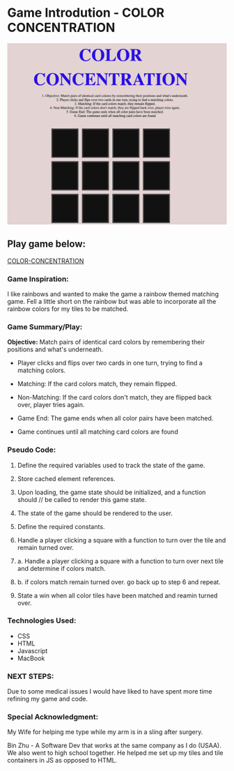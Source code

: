 

# Game Introdution - COLOR CONCENTRATION
![low-fi](image.png)
## Play game below: 
[COLOR-CONCENTRATION](https://hueckert.github.io/color-concentration/)


### Game Inspiration:
I like rainbows and wanted to make the game a rainbow themed matching game. Fell a little short on the rainbow but was able to incorporate all the rainbow colors for my tiles to be matched. 

### Game Summary/Play:

**Objective:** Match pairs of identical card colors by remembering their positions and what's underneath.

* Player clicks and flips over two cards in one turn, trying to find a matching colors.

* Matching: If the card colors match, they remain flipped.

* Non-Matching: If the card colors don't match, they are flipped back over, player tries again.

* Game End: The game ends when all color pairs have been matched.

* Game continues until all matching card colors are found

### Pseudo Code:

1) Define the required variables used to track the state of the game.

2) Store cached element references.

3) Upon loading, the game state should be initialized, and a function should 
//   be called to render this game state.

4) The state of the game should be rendered to the user.

5) Define the required constants.

6) Handle a player clicking a square with a function to turn over the tile and remain turned over.

6) a. Handle a player clicking a square with a function to turn over next tile and determine if colors match.

6) b. if colors match remain turned over. go back up to step 6 and repeat. 

7) State a win when all color tiles have been matched and reamin turned over. 

### Technologies Used:

* CSS
* HTML
* Javascript
* MacBook

### NEXT STEPS: 

Due to some medical issues I would have liked to have spent more time refining my game and code. 

### Special Acknowledgment: 

My Wife for helping me type while my arm is in a sling after surgery.

Bin Zhu - A Software Dev that works at the same company as I do (USAA). We also went to high school together. He helped me set up my tiles and tile containers in JS as opposed to HTML. 



